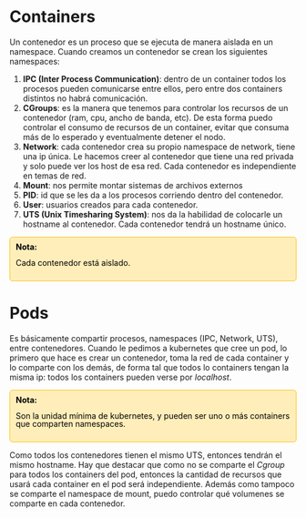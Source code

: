 # Containers

Un contenedor es un proceso que se ejecuta de manera aislada en un namespace. Cuando creamos un contenedor se crean los
siguientes namespaces:

1. **IPC (Inter Process Communication)**: dentro de un container todos los procesos pueden comunicarse entre ellos, pero
   entre dos containers distintos no habrá comunicación.
2. **CGroups**: es la manera que tenemos para controlar los recursos de un contenedor (ram, cpu, ancho de banda, etc).
   De esta forma puedo controlar el consumo de recursos de un container, evitar que consuma más de lo esperado y
   eventualmente detener el nodo.
3. **Network**: cada contenedor crea su propio namespace de network, tiene una ip única. Le hacemos creer al contenedor
   que tiene una red privada y solo puede ver los host de esa red. Cada contenedor es independiente en temas de red.
4. **Mount**: nos permite montar sistemas de archivos externos
5. **PID**: id que se les da a los procesos corriendo dentro del contenedor.
6. **User**: usuarios creados para cada contenedor.
7. **UTS (Unix Timesharing System)**: nos da la habilidad de colocarle un hostname al contenedor. Cada contenedor tendrá
   un hostname único.

<div style="background-color: #ffeeba; padding: 10px; border: 1px solid #ffc107; border-radius: 5px; line-height: 1.0;">  
    <strong><span style="color: black;">Nota:</span></strong>  
    <p><span style="color: black;">Cada contenedor está aislado.</span></p>  
</div>

# Pods

Es básicamente compartir procesos, namespaces (IPC, Network, UTS), entre contenedores. Cuando le pedimos a kubernetes
que cree un pod, lo primero que hace es crear un contenedor, toma la red de cada container y lo comparte con los demás,
de forma tal que todos lo containers tengan la misma ip: todos los containers pueden verse por _localhost_.

<div style="background-color: #ffeeba; padding: 10px; border: 1px solid #ffc107; border-radius: 5px; line-height: 1.0;">  
    <strong><span style="color: black;">Nota:</span></strong>  
    <p><span style="color: black;">Son la unidad mínima de kubernetes, y pueden ser uno o más containers que comparten namespaces.</span></p>  
</div>

Como todos los contenedores tienen el mismo UTS, entonces tendrán el mismo hostname. Hay que destacar que como no se
comparte el _Cgroup_ para todos los containers del pod, entonces la cantidad de recursos que usará cada container en el
pod será independiente. Además como tampoco se comparte el namespace de mount, puedo controlar qué volumenes se comparte
en cada contenedor.